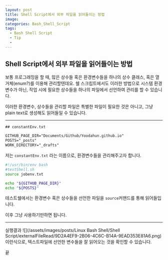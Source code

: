 ```yaml
---
layout: post
title: Shell Script에서 외부 파일을 읽어들이는 방법
image:
categories: Bash_Shell_Script
tags:
  - Bash Shell Script
  - Tip
  - 
---
```


## Shell Script에서 외부 파일을 읽어들이는 방법

보통 프로그래밍을 할 때, 많은 상수들 혹은 환경변수들을 하나의 상수 클래스, 혹은 열거체(enum?)를 이용해 관리할텐데요.
쉘 스크립트에서도 이러한 방법으로 시스템 환경변수가 아닌, 작업 시에 필요한 상수들을 하나의 파일에서 선언하여 관리를 할 수 있습니다.

이러한 환경변수, 상수들을 관리할 파일은 특별한 파일이 필요한 것은 아니고,
그냥 plain text로 생성해도 읽어들일 수 있습니다.

- - - -
```tex
## constantEnv.txt

GITHUB_PAGE_DIR="Documents/Github/Yoodahun.github.io"
POSTS="_posts"
WORK_DIRECTORY="_drafts"
```

저는 `constantEnv.txt` 라는 이름으로, 환경변수들을 관리해주고자 합니다.

```bash
#!/usr/bin/env bash
#testShell.sh
source jobenv.txt

echo "${GITHUB_PAGE_DIR}"
echo "${POSTS}"

```
테스트쉘에서는 환경변수 혹은 상수들을 선언한 파일을 `source`커맨드를 통해 읽어들입니다.

이후 그냥 사용하기만하면 됩니다.
- - - -
실행결과
![](/assets/images/posts/Linux Bash Shell/Shell Script/externalFileRead/9D2A4EF9-2B06-4C6C-B14A-9EAD353E81A6.png)
이런식으로, 텍스트파일에 선언한 변수들을 잘 읽어오는 것을 확인할 수 있습니다.



끝